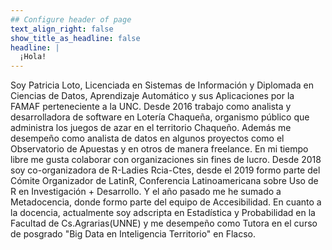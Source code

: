 ```yaml
---
## Configure header of page
text_align_right: false
show_title_as_headline: false
headline: |
  ¡Hola!
---
```


<!-- this is a subheadline -->
Soy Patricia Loto, Licenciada en Sistemas de Información y Diplomada en Ciencias de Datos, Aprendizaje Automático y sus Aplicaciones por la FAMAF perteneciente a la UNC. Desde 2016 trabajo como analista y desarrolladora de software en Lotería Chaqueña, organismo público que administra los juegos de azar en el territorio Chaqueño. Además me desempeño como analista de datos en algunos proyectos como el Observatorio de Apuestas y en otros de manera freelance.
En mi tiempo libre me gusta colaborar con organizaciones sin fines de lucro. Desde 2018 soy co-organizadora de R-Ladies Rcia-Ctes, desde el 2019  formo parte del Cómite Organizador de LatinR, Conferencia Latinoamericana sobre Uso de R en Investigación + Desarrollo. Y el año pasado me he sumado a Metadocencia, donde formo parte del equipo de Accesibilidad. 
En cuanto a la docencia, actualmente soy adscripta en Estadística y Probabilidad en la Facultad de Cs.Agrarias(UNNE) y me desempeño como Tutora en el curso de posgrado "Big Data en Inteligencia Territorio" en Flacso.

